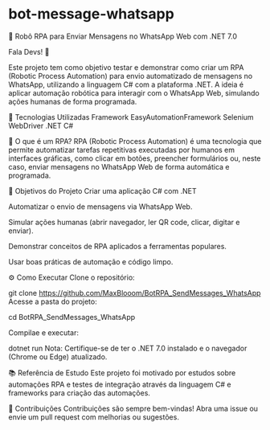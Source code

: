# bot-message-whatsapp

🤖 Robô RPA para Enviar Mensagens no WhatsApp Web com .NET 7.0

Fala Devs! 👋

Este projeto tem como objetivo testar e demonstrar como criar um RPA (Robotic Process Automation) para envio automatizado de mensagens no WhatsApp, utilizando a linguagem C# com a plataforma .NET. A ideia é aplicar automação robótica para interagir com o WhatsApp Web, simulando ações humanas de forma programada.

🚀 Tecnologias Utilizadas
Framework EasyAutomationFramework
Selenium WebDriver
.NET
C#




🤖 O que é um RPA?
RPA (Robotic Process Automation) é uma tecnologia que permite automatizar tarefas repetitivas executadas por humanos em interfaces gráficas, como clicar em botões, preencher formulários ou, neste caso, enviar mensagens no WhatsApp Web de forma automática e programada.

🎯 Objetivos do Projeto
Criar uma aplicação C# com .NET

Automatizar o envio de mensagens via WhatsApp Web.

Simular ações humanas (abrir navegador, ler QR code, clicar, digitar e enviar).

Demonstrar conceitos de RPA aplicados a ferramentas populares.

Usar boas práticas de automação e código limpo.


⚙️ Como Executar
Clone o repositório:


git clone https://github.com/MaxBlooom/BotRPA_SendMessages_WhatsApp
Acesse a pasta do projeto:

cd BotRPA_SendMessages_WhatsApp

Compilae e executar:

dotnet run
Nota: Certifique-se de ter o .NET 7.0 instalado e o navegador (Chrome ou Edge) atualizado.



📚 Referência de Estudo
Este projeto foi motivado por estudos sobre automações RPA e testes de integração através da linguagem C# e frameworks para criação das automações.

🤝 Contribuições
Contribuições são sempre bem-vindas! Abra uma issue ou envie um pull request com melhorias ou sugestões.
